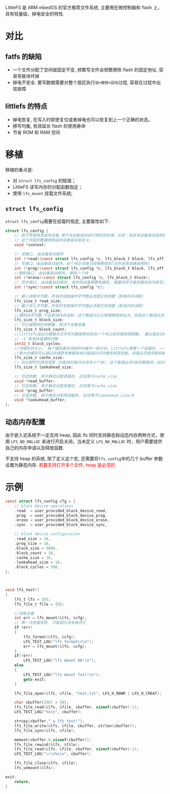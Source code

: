 LittleFS 是 ARM mbedOS 的官方推荐文件系统, 主要用在微控制器和 flash 上，具有轻量级，掉电安全的特性.

# 对比

## fatfs 的缺陷

- 一个文件分配了空间就固定不变, 频繁写文件会频繁擦除 flash 的固定地址, 容易导致块坏掉
- 掉电不安全. 要写数据需要对整个扇区执行`读+擦除+回写`过程, 容易在过程中出现故障

## littlefs 的特点

- 掉电恢复, 在写入时即使复位或者掉电也可以恢复到上一个正确的状态。
- 擦写均衡, 有效延长 flash 的使用寿命
- 节省 ROM 和 RAM 空间

# 移植

移植的重点是:

- 对 `struct lfs_config` 的赋值；
- LittleFS 读写内存的分配函数指定；
- 使用 `lfs_mount` 挂载文件系统;

## `struct lfs_config`

`struct lfs_config`需要在挂载时指定, 主要属性如下:

```c
struct lfs_config {
    // 用于传递信息给块设备,便于块设备驱动进行特定的处理，比如：告诉块设备驱动具体哪个范围用于文件系统(传参)；
    // 这个内容的数据结构由块设备驱动来定义;
    void *context;

    // 读接口, 由设备驱动提供
    int (*read)(const struct lfs_config *c, lfs_block_t block, lfs_off_t off, void *buffer, lfs_size_t size);
    // 写接口，由设备驱动提供，这个块必须是已经被擦除的(文件系统会确保擦除)
    int (*prog)(const struct lfs_config *c, lfs_block_t block, lfs_off_t off, const void *buffer, lfs_size_t size);
    //擦除接口, 由设备驱动提供, 擦除一个块
    int (*erase)(const struct lfs_config *c, lfs_block_t block);
    // 同步接口, 由设备驱动提供, 有的块设备需要有缓存, 需要同步才能将缓存的内容写入
    int (*sync)(const struct lfs_config *c);

    // 最小读取字节数，所有的读取操作字节数必须是它的倍数（影响内存消耗）
    lfs_size_t read_size;
    // 最小写入字节数，所有的写取操作字节数必须是它的倍数（影响内存消耗）
    lfs_size_t prog_size;
    //擦除块字节数 不会影响内存消耗；这个数值可以比物理擦除地址大，但是这个数值应该尽可能小，因为每个文件至少占用一个块；值必须是读取和编程粒度的整数倍；
    lfs_size_t block_size;
    // 可以被擦除的块数量，取决于设备容量
    lfs_size_t block_count;
    //littlefs逐出元数据日志并将元数据移动到另一个块之前的擦除周期数。 建议值在100-1000范围内，较大的值具有较好的性能，但是会导致磨损分布不均匀。
    // -1 禁用块级磨损均衡
    int32_t block_cycles;
    //块缓存的大小。 每个缓存都会在RAM中缓冲一部分块。littlefs需要一个读缓存，一个程序缓存以及每个文件一个额外的缓存。
    //更大的缓存可以通过存储更多数据来减少磁盘访问次数来提高性能。该值必须是读取和编程大小的倍数，并且是块大小的因数。
    lfs_size_t cache_size;
    // 块分配时的预测深度（分配块时每次步进多少个块），这个数值必须为8的整数倍，如1024表示每次预测1024个block。这个值对于内存消耗影响不大
    lfs_size_t lookahead_size;

    // 可选参数, 用于静态分配读缓存, 应该等于cache_size
    void *read_buffer;
    // 可选参数, 用于静态分配写缓存, 应该等于cache_size
    void *prog_buffer;
    // 可选参数, 用于静态分配预测缓存, 应该等于lookahead_size/8
    void *lookahead_buffer;
};
```

## 动态内存配置

由于嵌入式系统不一定支持 heap, 因此 lfs 同时支持静态和动态内存两种方式，使用 `LFS_NO_MALLOC` 来进行开启关闭，当未定义 `LFS_NO_MALLOC` 时，用户需要提供自己的内存申请以及释放函数.

不支持 heap 的系统, 除了定义这个宏, 还需要将`lfs_config`中的几个 buffer 参数设置为静态内存. <font color='red'>若要支持打开多个文件, heap 是必须的</font>

# 示例

```c
const struct lfs_config cfg = {
    // block device operations
    .read  = user_provided_block_device_read,
    .prog  = user_provided_block_device_prog,
    .erase = user_provided_block_device_erase,
    .sync  = user_provided_block_device_sync,

    // block device configuration
    .read_size = 16,
    .prog_size = 16,
    .block_size = 4096,
    .block_count = 16,
    .cache_size = 16,
    .lookahead_size = 16,
    .block_cycles = 500,
};



void lfs_test()
{
    lfs_t lfs = {0};
    lfs_file_t file = {0};

    //挂载设备
    int err = lfs_mount(&lfs, &cfg);
    // 第一次挂载失败, 可能因为没有格式化
    if (err)
    {
        lfs_format(&lfs, &cfg);
        LFS_TEST_LOG("lfs format\r\n");
        err = lfs_mount(&lfs, &cfg);
    }
    if(!err)
        LFS_TEST_LOG("lfs mount OK!\n");
    else
    {
        LFS_TEST_LOG("lfs mount fail!\n");
        goto exit;
    }

    lfs_file_open(&lfs, &file, "test.txt", LFS_O_RDWR | LFS_O_CREAT);

    char cbuffer[256] = {0};
    lfs_file_read(&lfs, &file, cbuffer, sizeof(cbuffer)-1);
    LFS_TEST_LOG("%s\n", cbuffer);

    strcpy(cbuffer," w lfs test!");
    lfs_file_write(&lfs, &file, cbuffer, strlen(cbuffer));
    lfs_file_sync(&lfs, &file);

    memset(cbuffer,0,sizeof(cbuffer));
    lfs_file_rewind(&lfs, &file);
    lfs_file_read(&lfs, &file, cbuffer, sizeof(cbuffer)-1);
    LFS_TEST_LOG("\r\n%s\n", cbuffer);

    lfs_file_close(&lfs, &file);
    lfs_unmount(&lfs);

exit:
    return;
}
```
